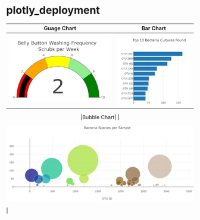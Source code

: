 # plotly_deployment





|Guage Chart|Bar Chart|
|----------------------------------------------------------------------------|--------------------------------------------------------------------------------------------|
| ![](https://github.com/Mikeblanchard/plotly_deployment/blob/main/Resources/plotly_1.png)| ![](https://github.com/Mikeblanchard/plotly_deployment/blob/main/Resources/plotly_3.png)|

<p align="center">|Bubble Chart|
|<p align="center">
  <img src="https://github.com/Mikeblanchard/plotly_deployment/blob/main/Resources/plotly_2.png" alt="Sublime's custom image"/>
</p>|
